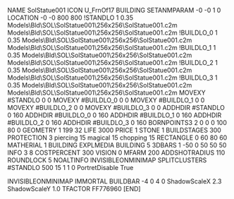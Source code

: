 NAME SolStatue001
ICON U_FrnOf17
BUILDING
SETANMPARAM -0 -0 1 0
LOCATION -0 -0 800 800
!STANDLO      1 0.35 Models\Bld\SOL\SolStatue001\256x256\SolStatue001.c2m Models\Bld\SOL\SolStatue001\256x256\SolStatue001.c2m
!BUILDLO_0    1 0.35 Models\Bld\SOL\SolStatue001\256x256\SolStatue001.c2m Models\Bld\SOL\SolStatue001\256x256\SolStatue001.c2m
!BUILDLO_1    1 0.35 Models\Bld\SOL\SolStatue001\256x256\SolStatue001.c2m Models\Bld\SOL\SolStatue001\256x256\SolStatue001.c2m
!BUILDLO_2    1 0.35 Models\Bld\SOL\SolStatue001\256x256\SolStatue001.c2m Models\Bld\SOL\SolStatue001\256x256\SolStatue001.c2m
!BUILDLO_3    1 0.35 Models\Bld\SOL\SolStatue001\256x256\SolStatue001.c2m Models\Bld\SOL\SolStatue001\256x256\SolStatue001.c2m
MOVEXY #STANDLO   0 0
MOVEXY #BUILDLO_0 0 0
MOVEXY #BUILDLO_1 0 0
MOVEXY #BUILDLO_2 0 0
MOVEXY #BUILDLO_3 0 0
ADDHDIR #STANDLO 0 160
ADDHDIR #BUILDLO_0 0 160
ADDHDIR #BUILDLO_1 0 160
ADDHDIR #BUILDLO_2 0 160
ADDHDIR #BUILDLO_3 0 160
BORNPOINTS3 2 0 0 0 100 80 0
GEOMETRY 1 199 32
LIFE     3000
PRICE 1 STONE 1
BUILDSTAGES 300
PROTECTION 3 piercing 15 magical 15 chopping 15
RECTANGLE    0 60 80 60
MATHERIAL 1 BUILDING
EXPLMEDIA BUILDING 5
3DBARS 1 -50 0 50 50 50
INFO 3 8
COSTPERCENT 300
VISION 0
MFARM 200
ADDSHOTRADIUS 110
ROUNDLOCK 5
NOALTINFO
INVISIBLEONMINIMAP
SPLITCLUSTERS #STANDLO 500 15 1 1 0
PortretDisable True

INVISIBLEONMINIMAP
IMMORTAL
BUILDBAR -4 0 4 0
ShadowScaleX 2.3
ShadowScaleY 1.0
TFACTOR FF776960
[END]
